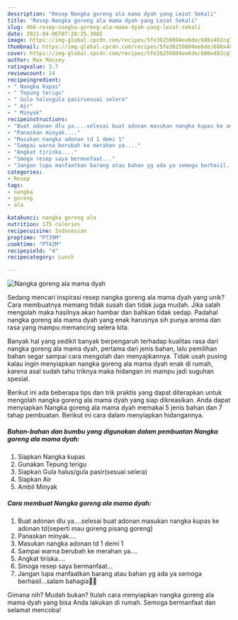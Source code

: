 ```yaml
---
description: "Resep Nangka goreng ala mama dyah yang Lezat Sekali"
title: "Resep Nangka goreng ala mama dyah yang Lezat Sekali"
slug: 466-resep-nangka-goreng-ala-mama-dyah-yang-lezat-sekali
date: 2021-04-06T07:28:25.388Z
image: https://img-global.cpcdn.com/recipes/5fe36259004ee6de/680x482cq70/nangka-goreng-ala-mama-dyah-foto-resep-utama.jpg
thumbnail: https://img-global.cpcdn.com/recipes/5fe36259004ee6de/680x482cq70/nangka-goreng-ala-mama-dyah-foto-resep-utama.jpg
cover: https://img-global.cpcdn.com/recipes/5fe36259004ee6de/680x482cq70/nangka-goreng-ala-mama-dyah-foto-resep-utama.jpg
author: Max Massey
ratingvalue: 3.7
reviewcount: 14
recipeingredient:
- " Nangka kupas"
- " Tepung terigu"
- " Gula halusgula pasirsesuai selera"
- " Air"
- " Minyak"
recipeinstructions:
- "Buat adonan dlu ya....selesai buat adonan masukan nangka kupas ke adonan td(seperti mau goreng pisang goreng)"
- "Panaskan minyak...."
- "Masukan nangka adonan td 1 demi 1"
- "Sampai warna berubah ke merahan ya...."
- "Angkat tiriska...."
- "Smoga resep saya bermanfaat..."
- "Jangan lupa manfaatkan barang atau bahan yg ada ya semoga berhasil...salam bahagia🙏🥰"
categories:
- Resep
tags:
- nangka
- goreng
- ala

katakunci: nangka goreng ala 
nutrition: 175 calories
recipecuisine: Indonesian
preptime: "PT39M"
cooktime: "PT42M"
recipeyield: "4"
recipecategory: Lunch

---
```



![Nangka goreng ala mama dyah](https://img-global.cpcdn.com/recipes/5fe36259004ee6de/680x482cq70/nangka-goreng-ala-mama-dyah-foto-resep-utama.jpg)

Sedang mencari inspirasi resep nangka goreng ala mama dyah yang unik? Cara membuatnya memang tidak susah dan tidak juga mudah. Jika salah mengolah maka hasilnya akan hambar dan bahkan tidak sedap. Padahal nangka goreng ala mama dyah yang enak harusnya sih punya aroma dan rasa yang mampu memancing selera kita.



Banyak hal yang sedikit banyak berpengaruh terhadap kualitas rasa dari nangka goreng ala mama dyah, pertama dari jenis bahan, lalu pemilihan bahan segar sampai cara mengolah dan menyajikannya. Tidak usah pusing kalau ingin menyiapkan nangka goreng ala mama dyah enak di rumah, karena asal sudah tahu triknya maka hidangan ini mampu jadi suguhan spesial.


Berikut ini ada beberapa tips dan trik praktis yang dapat diterapkan untuk mengolah nangka goreng ala mama dyah yang siap dikreasikan. Anda dapat menyiapkan Nangka goreng ala mama dyah memakai 5 jenis bahan dan 7 tahap pembuatan. Berikut ini cara dalam menyiapkan hidangannya.

<!--inarticleads1-->

##### Bahan-bahan dan bumbu yang digunakan dalam pembuatan Nangka goreng ala mama dyah:

1. Siapkan  Nangka kupas
1. Gunakan  Tepung terigu
1. Siapkan  Gula halus/gula pasir(sesuai selera)
1. Siapkan  Air
1. Ambil  Minyak




<!--inarticleads2-->

##### Cara membuat Nangka goreng ala mama dyah:

1. Buat adonan dlu ya....selesai buat adonan masukan nangka kupas ke adonan td(seperti mau goreng pisang goreng)
1. Panaskan minyak....
1. Masukan nangka adonan td 1 demi 1
1. Sampai warna berubah ke merahan ya....
1. Angkat tiriska....
1. Smoga resep saya bermanfaat...
1. Jangan lupa manfaatkan barang atau bahan yg ada ya semoga berhasil...salam bahagia🙏🥰




Gimana nih? Mudah bukan? Itulah cara menyiapkan nangka goreng ala mama dyah yang bisa Anda lakukan di rumah. Semoga bermanfaat dan selamat mencoba!
